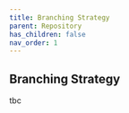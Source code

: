 ```yaml
---
title: Branching Strategy
parent: Repository
has_children: false
nav_order: 1
---
```


## Branching Strategy

tbc
